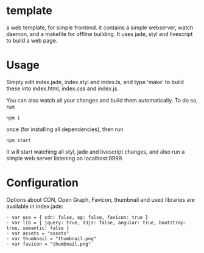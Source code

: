 template
========

a web template, for simple frontend. it contains a simple webserver, watch daemon, and a makefile for offline building. It uses jade, styl and livescript to build a web page.


Usage
========

Simply edit index.jade, index.styl and index.ls, and type 'make' to build these into index.html, index.css and index.js.

You can also watch all your changes and build them automatically. To do so, run

    npm i

once (for installing all dependencies), then run

    npm start

It will start watching all styl, jade and livescript changes, and also run a simple web server listening on localhost:9999.


Configuration
========

Options about CDN, Open Graph, Favicon, thumbnail and used libraries are available in index.jade:

    - var use = { cdn: false, og: false, favicon: true }
    - var lib = { jquery: true, d3js: false, angular: true, bootstrap: true, semantic: false }
    - var assets = "assets"
    - var thumbnail = "thumbnail.png"
    - var favicon = "thumbnail.png"
